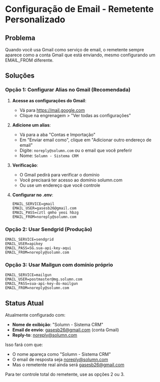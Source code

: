 # Configuração de Email - Remetente Personalizado

## Problema
Quando você usa Gmail como serviço de email, o remetente sempre aparece como a conta Gmail que está enviando, mesmo configurando um EMAIL_FROM diferente.

## Soluções

### Opção 1: Configurar Alias no Gmail (Recomendada)

1. **Acesse as configurações do Gmail**:
   - Vá para https://mail.google.com
   - Clique na engrenagem > "Ver todas as configurações"

2. **Adicione um alias**:
   - Vá para a aba "Contas e Importação"
   - Em "Enviar email como", clique em "Adicionar outro endereço de email"
   - Digite: `noreply@solumn.com` ou o email que você preferir
   - Nome: `Solumn - Sistema CRM`

3. **Verificação**:
   - O Gmail pedirá para verificar o domínio
   - Você precisará ter acesso ao domínio solumn.com
   - Ou use um endereço que você controle

4. **Configurar no .env**:
   ```env
   EMAIL_SERVICE=gmail
   EMAIL_USER=gasesb26@gmail.com
   EMAIL_PASS=cztl qmho yeoi hbzg
   EMAIL_FROM=noreply@solumn.com
   ```

### Opção 2: Usar Sendgrid (Produção)

```env
EMAIL_SERVICE=sendgrid
EMAIL_USER=apikey
EMAIL_PASS=SG.sua-api-key-aqui
EMAIL_FROM=noreply@solumn.com
```

### Opção 3: Usar Mailgun com domínio próprio

```env
EMAIL_SERVICE=mailgun
EMAIL_USER=postmaster@mg.solumn.com
EMAIL_PASS=sua-api-key-do-mailgun
EMAIL_FROM=noreply@solumn.com
```

## Status Atual

Atualmente configurado com:
- **Nome de exibição**: "Solumn - Sistema CRM"
- **Email de envio**: gasesb26@gmail.com (conta Gmail)
- **Reply-to**: noreply@solumn.com

Isso fará com que:
- O nome apareça como "Solumn - Sistema CRM"
- O email de resposta seja noreply@solumn.com
- Mas o remetente real ainda será gasesb26@gmail.com

Para ter controle total do remetente, use as opções 2 ou 3.
